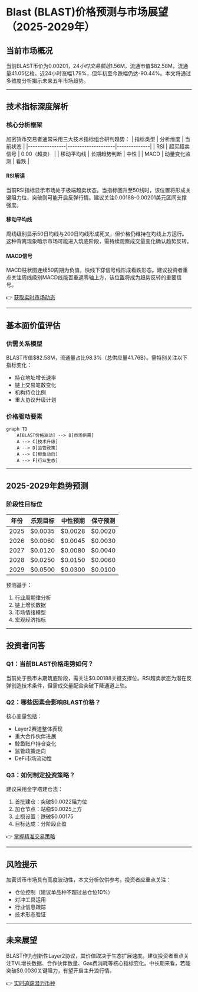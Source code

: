 # Blast (BLAST)价格预测与市场展望（2025-2029年）

## 当前市场概况
当前BLAST币价为$0.00201，24小时交易额达$1.56M，流通市值$82.58M，流通量41.05亿枚。近24小时涨幅1.79%，但年初至今跌幅仍达-90.44%。本文将通过多维度分析揭示未来五年市场趋势。

---

## 技术指标深度解析

### 核心分析框架
加密货币交易者通常采用三大技术指标组合研判趋势：
| 指标类型       | 分析维度           | 当前状态     |
|----------------|--------------------|--------------|
| RSI            | 超买超卖信号       | 0.00（超卖） |
| 移动平均线     | 长期趋势判断       | 中性         |
| MACD           | 动量变化监测       | 看跌         |

#### RSI解读
当前RSI指标显示市场处于极端超卖状态。当指标回升至50线时，该位置将形成关键阻力位，突破则可能开启反弹行情。建议关注0.00188-0.00201美元区间支撑强度。

#### 移动平均线
周线级别显示50日均线与200日均线形成死叉，但价格仍维持在均线上方运行。这种背离现象暗示市场可能进入筑底阶段，需持续观察成交量变化确认趋势反转。

#### MACD信号
MACD柱状图连续50周期为负值，快线下穿信号线形成看跌形态。建议投资者重点关注周线级别MACD线能否重返零轴上方，该位置将成为趋势反转的重要信号。

👉 [获取实时市场动态](https://bit.ly/okx_welcome)

---

## 基本面价值评估

### 供需关系模型
BLAST市值$82.58M，流通量占比98.3%（总供应量41.76B）。需特别关注以下指标变化：
- 持仓地址增长速率
- 链上交易笔数变化
- 机构持仓比例
- 重大协议升级计划

### 价格驱动要素
```mermaid
graph TD
    A[BLAST价格波动] --> B[市场供需]
    A --> C[技术升级]
    A --> D[监管政策]
    A --> E[鲸鱼动向]
    A --> F[行业生态]
```

---

## 2025-2029年趋势预测

### 阶段性目标位
| 年份   | 乐观目标 | 中性预期 | 保守预测 |
|--------|----------|----------|----------|
| 2025   | $0.0035  | $0.0028  | $0.0020  |
| 2026   | $0.0060  | $0.0045  | $0.0030  |
| 2027   | $0.0120  | $0.0080  | $0.0040  |
| 2028   | $0.0250  | $0.0150  | $0.0060  |
| 2029   | $0.0500  | $0.0300  | $0.0100  |

预测基于：
1. 行业周期律分析
2. 链上增长数据
3. 市场情绪模型
4. 宏观经济指标

---

## 投资者问答

### Q1：当前BLAST价格走势如何？
当前处于熊市末期筑底阶段，需关注$0.00188关键支撑位。RSI超卖状态为潜在反弹创造技术条件，但需成交量配合突破下降通道上轨。

### Q2：哪些因素会影响BLAST价格？
核心变量包括：
- Layer2赛道整体表现
- 重大合作伙伴进展
- 鲸鱼账户持仓变化
- 监管政策走向
- DeFi市场流动性

### Q3：如何制定投资策略？
建议采用金字塔建仓法：
1. 首批建仓：突破$0.0022阻力位
2. 加仓节点：站稳$0.0025上方
3. 止损设置：跌破$0.00175
4. 目标达成：分阶段止盈

👉 [掌握精准交易策略](https://bit.ly/okx_welcome)

---

## 风险提示
加密货币市场具有高度波动性，本文分析仅供参考。投资者应重点关注：
- 仓位控制（建议单品种不超过总仓位10%）
- 对冲工具运用
- 行业信息跟踪
- 技术形态验证

---

## 未来展望
BLAST作为创新性Layer2协议，其价值取决于生态扩展速度。建议投资者重点关注TVL增长数据、合作伙伴数量、Gas费消耗等核心指标变化。中长期来看，若能突破$0.0030关键阻力，有望开启主升浪行情。

👉 [实时追踪潜力币种](https://bit.ly/okx_welcome)